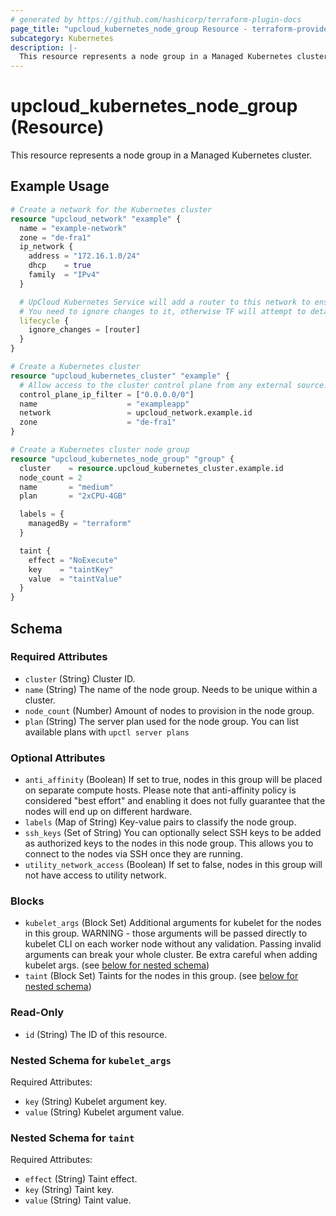 ```yaml
---
# generated by https://github.com/hashicorp/terraform-plugin-docs
page_title: "upcloud_kubernetes_node_group Resource - terraform-provider-upcloud"
subcategory: Kubernetes
description: |-
  This resource represents a node group in a Managed Kubernetes cluster.
---
```


# upcloud_kubernetes_node_group (Resource)

This resource represents a node group in a Managed Kubernetes cluster.

## Example Usage

```terraform
# Create a network for the Kubernetes cluster
resource "upcloud_network" "example" {
  name = "example-network"
  zone = "de-fra1"
  ip_network {
    address = "172.16.1.0/24"
    dhcp    = true
    family  = "IPv4"
  }

  # UpCloud Kubernetes Service will add a router to this network to ensure cluster networking is working as intended.
  # You need to ignore changes to it, otherwise TF will attempt to detach the router on subsequent applies
  lifecycle {
    ignore_changes = [router]
  }
}

# Create a Kubernetes cluster
resource "upcloud_kubernetes_cluster" "example" {
  # Allow access to the cluster control plane from any external source.
  control_plane_ip_filter = ["0.0.0.0/0"]
  name                    = "exampleapp"
  network                 = upcloud_network.example.id
  zone                    = "de-fra1"
}

# Create a Kubernetes cluster node group
resource "upcloud_kubernetes_node_group" "group" {
  cluster    = resource.upcloud_kubernetes_cluster.example.id
  node_count = 2
  name       = "medium"
  plan       = "2xCPU-4GB"

  labels = {
    managedBy = "terraform"
  }

  taint {
    effect = "NoExecute"
    key    = "taintKey"
    value  = "taintValue"
  }
}
```

<!-- schema generated by tfplugindocs -->
## Schema

### Required Attributes

- `cluster` (String) Cluster ID.
- `name` (String) The name of the node group. Needs to be unique within a cluster.
- `node_count` (Number) Amount of nodes to provision in the node group.
- `plan` (String) The server plan used for the node group. You can list available plans with `upctl server plans`

### Optional Attributes

- `anti_affinity` (Boolean) If set to true, nodes in this group will be placed on separate compute hosts.
				Please note that anti-affinity policy is considered "best effort" and enabling it does not fully guarantee that the nodes will end up on different hardware.
- `labels` (Map of String) Key-value pairs to classify the node group.
- `ssh_keys` (Set of String) You can optionally select SSH keys to be added as authorized keys to the nodes in this node group. This allows you to connect to the nodes via SSH once they are running.
- `utility_network_access` (Boolean) If set to false, nodes in this group will not have access to utility network.

### Blocks

- `kubelet_args` (Block Set) Additional arguments for kubelet for the nodes in this group. WARNING - those arguments will be passed directly to kubelet CLI on each worker node without any validation. Passing invalid arguments can break your whole cluster. Be extra careful when adding kubelet args. (see [below for nested schema](#nestedblock--kubelet_args))
- `taint` (Block Set) Taints for the nodes in this group. (see [below for nested schema](#nestedblock--taint))

### Read-Only

- `id` (String) The ID of this resource.

<a id="nestedblock--kubelet_args"></a>
### Nested Schema for `kubelet_args`

Required Attributes:

- `key` (String) Kubelet argument key.
- `value` (String) Kubelet argument value.


<a id="nestedblock--taint"></a>
### Nested Schema for `taint`

Required Attributes:

- `effect` (String) Taint effect.
- `key` (String) Taint key.
- `value` (String) Taint value.
